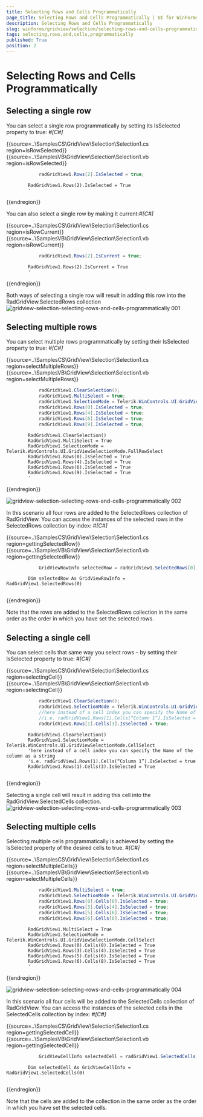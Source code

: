 ```yaml
---
title: Selecting Rows and Cells Programmatically
page_title: Selecting Rows and Cells Programmatically | UI for WinForms Documentation
description: Selecting Rows and Cells Programmatically
slug: winforms/gridview/selection/selecting-rows-and-cells-programmatically
tags: selecting,rows,and,cells,programmatically
published: True
position: 2
---
```


# Selecting Rows and Cells Programmatically



## Selecting a single row

You can select a single row programmatically
          by setting its IsSelected property to true:
        #_[C#]_

	



{{source=..\SamplesCS\GridView\Selection\Selection1.cs region=isRowSelected}} 
{{source=..\SamplesVB\GridView\Selection\Selection1.vb region=isRowSelected}} 

````C#
            radGridView1.Rows[2].IsSelected = true;
````
````VB.NET
        RadGridView1.Rows(2).IsSelected = True
        '
````

{{endregion}} 




You can also select a single row by making it current:#_[C#]_

	



{{source=..\SamplesCS\GridView\Selection\Selection1.cs region=isRowCurrent}} 
{{source=..\SamplesVB\GridView\Selection\Selection1.vb region=isRowCurrent}} 

````C#
            radGridView1.Rows[2].IsCurrent = true;
````
````VB.NET
        RadGridView1.Rows(2).IsCurrent = True
        '
````

{{endregion}} 




Both ways of selecting a single row will result in adding
          this row into the RadGridView.SelectedRows collection
        ![gridview-selection-selecting-rows-and-cells-programmatically 001](images/gridview-selection-selecting-rows-and-cells-programmatically001.png)

## Selecting multiple rows

You can select multiple rows programmatically
          by setting their IsSelected property to true:
        #_[C#]_

	



{{source=..\SamplesCS\GridView\Selection\Selection1.cs region=selectMultipleRows}} 
{{source=..\SamplesVB\GridView\Selection\Selection1.vb region=selectMultipleRows}} 

````C#
            radGridView1.ClearSelection();
            radGridView1.MultiSelect = true;
            radGridView1.SelectionMode = Telerik.WinControls.UI.GridViewSelectionMode.FullRowSelect;
            radGridView1.Rows[0].IsSelected = true;
            radGridView1.Rows[4].IsSelected = true;
            radGridView1.Rows[6].IsSelected = true;
            radGridView1.Rows[9].IsSelected = true;
````
````VB.NET
        RadGridView1.ClearSelection()
        RadGridView1.MultiSelect = True
        RadGridView1.SelectionMode = Telerik.WinControls.UI.GridViewSelectionMode.FullRowSelect
        RadGridView1.Rows(0).IsSelected = True
        RadGridView1.Rows(4).IsSelected = True
        RadGridView1.Rows(6).IsSelected = True
        RadGridView1.Rows(9).IsSelected = True
        '
````

{{endregion}} 


![gridview-selection-selecting-rows-and-cells-programmatically 002](images/gridview-selection-selecting-rows-and-cells-programmatically002.png)

In this scenario all four rows are added to the SelectedRows collection of RadGridView. You can access the instances
          of the selected rows in the SelectedRows collection by index:
        #_[C#]_

	



{{source=..\SamplesCS\GridView\Selection\Selection1.cs region=gettingSelectedRow}} 
{{source=..\SamplesVB\GridView\Selection\Selection1.vb region=gettingSelectedRow}} 

````C#
            GridViewRowInfo selectedRow = radGridView1.SelectedRows[0];
````
````VB.NET
        Dim selectedRow As GridViewRowInfo = RadGridView1.SelectedRows(0)
        '
````

{{endregion}} 




Note that the rows are added to the SelectedRows collection in the same
          order as the order in which you have set the selected rows.
        

## Selecting a single cell

You can select cells that same way you select rows –
          by setting their IsSelected property to true:
        #_[C#]_

	



{{source=..\SamplesCS\GridView\Selection\Selection1.cs region=selectingCell}} 
{{source=..\SamplesVB\GridView\Selection\Selection1.vb region=selectingCell}} 

````C#
            radGridView1.ClearSelection();
            radGridView1.SelectionMode = Telerik.WinControls.UI.GridViewSelectionMode.CellSelect;
            //here instead of a cell index you can specify the Name of the column as a string
            //i.e. radGridView1.Rows[1].Cells[“Column 1”].IsSelected = true;
            radGridView1.Rows[1].Cells[3].IsSelected = true;
````
````VB.NET
        RadGridView1.ClearSelection()
        RadGridView1.SelectionMode = Telerik.WinControls.UI.GridViewSelectionMode.CellSelect
        'here instead of a cell index you can specify the Name of the column as a string
        'i.e. radGridView1.Rows(1).Cells(“Column 1”).IsSelected = true
        RadGridView1.Rows(1).Cells(3).IsSelected = True
        '
````

{{endregion}} 




Selecting a single cell will result in adding this
          cell into the RadGridView.SelectedCells collection.
        ![gridview-selection-selecting-rows-and-cells-programmatically 003](images/gridview-selection-selecting-rows-and-cells-programmatically003.png)

## Selecting multiple cells

Selecting multiple cells programmatically is achieved by setting the
          IsSelected property of the desired cells to true.
        #_[C#]_

	



{{source=..\SamplesCS\GridView\Selection\Selection1.cs region=selectMultipleCells}} 
{{source=..\SamplesVB\GridView\Selection\Selection1.vb region=selectMultipleCells}} 

````C#
            radGridView1.MultiSelect = true;
            radGridView1.SelectionMode = Telerik.WinControls.UI.GridViewSelectionMode.CellSelect;
            radGridView1.Rows[0].Cells[0].IsSelected = true;
            radGridView1.Rows[3].Cells[4].IsSelected = true;
            radGridView1.Rows[5].Cells[6].IsSelected = true;
            radGridView1.Rows[6].Cells[8].IsSelected = true;
````
````VB.NET
        RadGridView1.MultiSelect = True
        RadGridView1.SelectionMode = Telerik.WinControls.UI.GridViewSelectionMode.CellSelect
        RadGridView1.Rows(0).Cells(0).IsSelected = True
        RadGridView1.Rows(3).Cells(4).IsSelected = True
        RadGridView1.Rows(5).Cells(6).IsSelected = True
        RadGridView1.Rows(6).Cells(8).IsSelected = True
        '
````

{{endregion}} 


![gridview-selection-selecting-rows-and-cells-programmatically 004](images/gridview-selection-selecting-rows-and-cells-programmatically004.png)

In this scenario all four cells will be added to the SelectedCells collection of RadGridView. You can access the instances
          of the selected cells in the SelectedCells collection by index:
        #_[C#]_

	



{{source=..\SamplesCS\GridView\Selection\Selection1.cs region=gettingSelectedCell}} 
{{source=..\SamplesVB\GridView\Selection\Selection1.vb region=gettingSelectedCell}} 

````C#
            GridViewCellInfo selectedCell = radGridView1.SelectedCells[0];
````
````VB.NET
        Dim selectedCell As GridViewCellInfo = RadGridView1.SelectedCells(0)
        '
````

{{endregion}} 




Note that the cells are added to the collection in the same
          order as the order in which you have set the selected cells.
        
